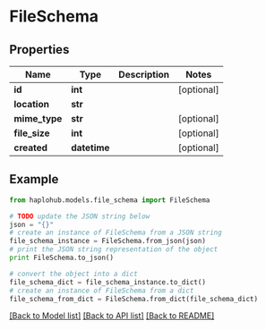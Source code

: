 # FileSchema


## Properties
Name | Type | Description | Notes
------------ | ------------- | ------------- | -------------
**id** | **int** |  | [optional] 
**location** | **str** |  | 
**mime_type** | **str** |  | [optional] 
**file_size** | **int** |  | [optional] 
**created** | **datetime** |  | [optional] 

## Example

```python
from haplohub.models.file_schema import FileSchema

# TODO update the JSON string below
json = "{}"
# create an instance of FileSchema from a JSON string
file_schema_instance = FileSchema.from_json(json)
# print the JSON string representation of the object
print FileSchema.to_json()

# convert the object into a dict
file_schema_dict = file_schema_instance.to_dict()
# create an instance of FileSchema from a dict
file_schema_from_dict = FileSchema.from_dict(file_schema_dict)
```
[[Back to Model list]](../README.md#documentation-for-models) [[Back to API list]](../README.md#documentation-for-api-endpoints) [[Back to README]](../README.md)


